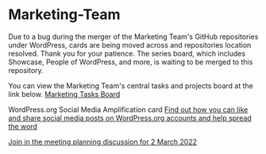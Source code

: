 # Marketing-Team

Due to a bug during the merger of the Marketing Team's GitHub repositories under WordPress, cards are being moved across and repositories location resolved. Thank you for your patience. The series board, which includes Showcase, People of WordPress, and more, is waiting to be merged to this repository.

You can view the Marketing Team's central tasks and projects board at the link below.
[Marketing Tasks Board](https://github.com/orgs/WordPress/projects/21)

WordPress.org Social Media Amplification card
[Find out how you can like and share social media posts on WordPress.org accounts and help spread the word](https://github.com/WordPress/Marketing-Team/issues/7)

[Join in the meeting planning discussion for 2 March 2022](https://github.com/WordPress/Marcomms-Internal-Comms/discussions/19)
